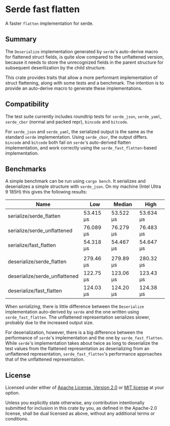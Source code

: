 # Serde fast flatten

A faster `flatten` implementation for serde.

## Summary

The `Deserialize` implementation generated by `serde`'s auto-derive
macro for flattened struct fields, is quite slow compared to the
unflattened version, because it needs to store the unrecognized fields
in the parent structure for subsequent deserilization by the child
structure.

This crate provides traits that allow a more performant implementation
of struct flattening, along with some tests and a benchmark. The
intention is to provide an auto-derive macro to generate these
implementations.

## Compatibility

The test suite currently includes roundtrip tests for `serde_json`,
`serde_yaml`, `serde_cbor` (normal and packed repr), `bincode` and
`bitcode`.

For `serde_json` and `serde_yaml`, the serialized output is the same
as the standard `serde` implementation. Using `serde_cbor`, the output
differs. `bincode` and `bitcode` both fail on `serde`'s auto-derived
flatten implementation, and work correctly using the
`serde_fast_flatten`-based implementation.


## Benchmarks

A simple benchmark can be run using `cargo bench`. It serializes and
deserializes a simple structure with `serde_json`. On my machine
(Intel Ultra 9 185H) this gives the following results:

| Name                          | Low       | Median    | High      |
| ----------------------------- | --------- | --------- | --------- |
| serialize/serde_flatten       | 53.415 µs | 53.522 µs | 53.634 µs |
| serialize/serde_unflattened   | 76.089 µs | 76.279 µs | 76.483 µs |
| serialize/fast_flatten        | 54.318 µs | 54.467 µs | 54.647 µs |
|                               |           |           |           |
| deserialize/serde_flatten     | 279.46 µs | 279.89 µs | 280.32 µs |
| deserialize/serde_unflattened | 122.75 µs | 123.06 µs | 123.43 µs |
| deserialize/fast_flatten      | 124.03 µs | 124.20 µs | 124.38 µs |

When _serializing_, there is little difference between the
`Deserialize` implementation auto-derived by `serde` and the one
written using `serde_fast_flatten`. The unflattened representation
serializes slower, probably due to the increased output size.

For deserialization, however, there is a big difference between the
performance of `serde`'s implementation and the one by
`serde_fast_flatten`. While `serde`'s implementation takes about twice
as long to deserialize the test values from the flattened
representation as deserializing from an unflattened representation,
`serde_fast_flatten`'s performance approaches that of the unflattened
representation.

## License

Licensed under either of [Apache License, Version 2.0](LICENSE-APACHE)
or [MIT license](LICENSE-MIT) at your option.

Unless you explicitly state otherwise, any contribution intentionally
submitted for inclusion in this crate by you, as defined in the
Apache-2.0 license, shall be dual licensed as above, without any
additional terms or conditions.
